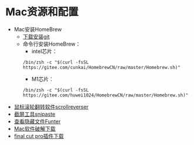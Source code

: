 # Mac资源和配置

+ Mac安装HomeBrew
  + [下载安装git](https://sourceforge.net/projects/git-osx-installer/)
  + 命令行安装HomeBrew：
    + intel芯片：
    ~~~
    /bin/zsh -c "$(curl -fsSL https://gitee.com/cunkai/HomebrewCN/raw/master/Homebrew.sh)"
    ~~~
    + M1芯片：
    ~~~
    /bin/zsh -c "$(curl -fsSL https://gitee.com/huwei1024/HomebrewCN/raw/master/Homebrew.sh)"
    ~~~
+ [鼠标滚轮翻转软件scrollreverser](https://pilotmoon.com/scrollreverser/)
+ [截屏工具snipaste](https://www.snipaste.com/)
+ [查看隐藏文件Funter](https://www.pc6.com/mac/315302.html)
+ [Mac软件破解下载](https://www.macyy.cn/)
+ [final cut pro插件下载](https://www.macbl.com/plugin/final-cut-pro)
  
